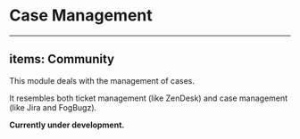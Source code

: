 # Case Management

---
items: Community
---

This module deals with the management of cases. 

It resembles both ticket management (like ZenDesk) and case management (like Jira and FogBugz).

**Currently under development.**
